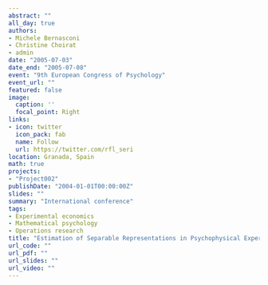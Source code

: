```yaml
---
abstract: ""
all_day: true
authors:
- Michele Bernasconi
- Christine Choirat
- admin
date: "2005-07-03"
date_end: "2005-07-08"
event: "9th European Congress of Psychology"
event_url: ""
featured: false
image:
  caption: ''
  focal_point: Right
links:
- icon: twitter
  icon_pack: fab
  name: Follow
  url: https://twitter.com/rfl_seri
location: Granada, Spain
math: true
projects:
- "Project002"
publishDate: "2004-01-01T00:00:00Z"
slides: ""
summary: "International conference"
tags:
- Experimental economics
- Mathematical psychology
- Operations research
title: "Estimation of Separable Representations in Psychophysical Experiments"
url_code: ""
url_pdf: ""
url_slides: ""
url_video: ""
---
```

